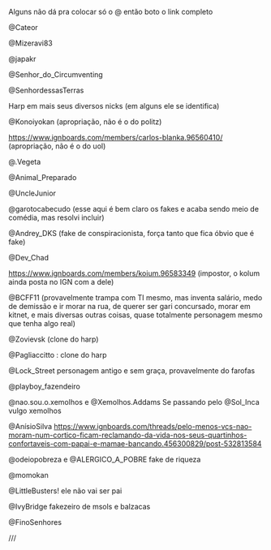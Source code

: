 Alguns não dá pra colocar só o @ então boto o link completo

@Cateor

@Mizeravi83

@japakr

@Senhor_do_Circumventing

@SenhordessasTerras

Harp em mais seus diversos nicks (em alguns ele se identifica)

@Konoiyokan (apropriação, não é o do politz)

https://www.ignboards.com/members/carlos-blanka.96560410/ (apropriação, não é o do uol)

@.Vegeta

@Animal_Preparado

@UncleJunior

@garotocabecudo (esse aqui é bem claro os fakes e acaba sendo meio de comédia, mas resolvi incluir)

@Andrey_DKS (fake de conspiracionista, força tanto que fica óbvio que é fake)

@Dev_Chad 

https://www.ignboards.com/members/koium.96583349 (impostor, o kolum ainda posta no IGN com a dele)

@BCFF11 (provavelmente trampa com TI mesmo, mas inventa salário, medo de demissão e ir morar na rua, de querer ser gari concursado, morar em kitnet, e mais diversas outras coisas, quase totalmente personagem mesmo que tenha algo real)

@Zovievsk (clone do harp)

@Pagliaccitto : clone do harp

@Lock_Street personagem antigo e sem graça, provavelmente do farofas
 
@playboy_fazendeiro

@nao.sou.o.xemolhos   e    @Xemolhos.Addams    Se passando pelo @Sol_Inca vulgo xemolhos

@AnísioSilva https://www.ignboards.com/threads/pelo-menos-vcs-nao-moram-num-cortico-ficam-reclamando-da-vida-nos-seus-quartinhos-confortaveis-com-papai-e-mamae-bancando.456300829/post-532813584

 @odeiopobreza e @ALERGICO_A_POBRE fake de riqueza
 
 @momokan
 
 @LittleBusters! ele não vai ser pai
 
 @IvyBridge fakezeiro de msols e balzacas
 
 @FinoSenhores


///
